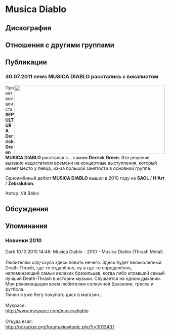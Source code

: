 # Musica Diablo



## Дискография


## Отношения с другими группами


## Публикации

### 30.07.2011 news MUSICA DIABLO расстались с вокалистом

<P><IMG height=218 alt="" hspace=0 src="/images/news_rus/2011.07/20362.jpg" width=475 align=right border=0>Проект вокалиста<STRONG> SEPULTURA</STRONG> <STRONG>Derrick Green MUSICA DIABLO </STRONG>расстался с... самим <STRONG>Derrick Green. </STRONG>Это решение вызвано недостатком времени на концертные выступления, который имеет место у певца, из-за большой занятости в основной группе.</P>
<P>Одноимённый дебют<STRONG> MUSICA DIABLO</STRONG> вышел в 2010 году на&nbsp;<STRONG>SAOL</STRONG>&nbsp;/ <B>H'Art</B> / <B>Zebralution</B>.</P>
Автор: Vit Belov


## Обсуждения


## Упоминания

### Новинки 2010

Dark 10.10.2010 14:46:
Musica Diablo - 2010 - Musica Diablo (Thrash Metal)<BR><BR>Любителям олд-скула здесь ловить нечего. Здесь будет великолепный Death-Thrash, где-то отдалённо, ну а где-то определённо, напоминающий самых великих бразильцев, когда либо игравший самый лучший Death-Thrash в истории музыки. Слушается на одном дыхании. Мои рекомендации всем любителям солнечной Бразилии, тресха и футбола.<BR>Лично я уже бегу покупать диск в магазин...<BR><BR>Myspace:<BR><A HREF="http://www.myspace.com/musicadiablo" TARGET="_blank">http://www.myspace.com/musicadiablo</A><BR><BR>Откуда взял:<BR><A HREF="http://rutracker.org/forum/viewtopic.php?t=3013437" TARGET="_blank">http://rutracker.org/forum/viewtopic.php?t=3013437</A>

